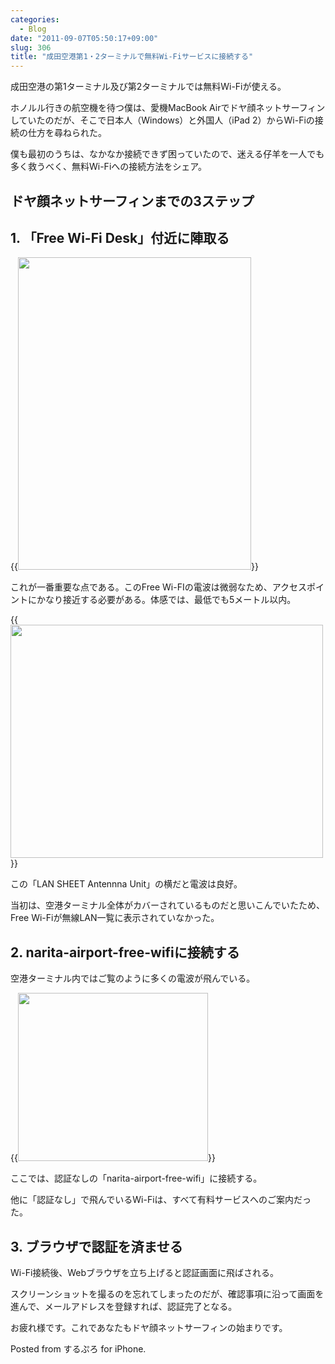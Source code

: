 ```yaml
---
categories:
  - Blog
date: "2011-09-07T05:50:17+09:00"
slug: 306
title: "成田空港第1・2ターミナルで無料Wi-Fiサービスに接続する"
---
```


成田空港の第1ターミナル及び第2ターミナルでは無料Wi-Fiが使える。 

ホノルル行きの航空機を待つ僕は、愛機MacBook Airでドヤ顔ネットサーフィンしていたのだが、そこで日本人（Windows）と外国人（iPad 2）からWi-Fiの接続の仕方を尋ねられた。

僕も最初のうちは、なかなか接続できず困っていたので、迷える仔羊を一人でも多く救うべく、無料Wi-Fiへの接続方法をシェア。

## ドヤ顔ネットサーフィンまでの3ステップ

## 1. 「Free Wi-Fi Desk」付近に陣取る

{{<img alt="" src="/images/2011/09/0306_1.jpg" width="373" height="500">}}

これが一番重要な点である。このFree Wi-FIの電波は微弱なため、アクセスポイントにかなり接近する必要がある。体感では、最低でも5メートル以内。

{{<img alt="" src="/images/2011/09/0306_2.jpg" width="500" height="373">}}

この「LAN SHEET Antennna Unit」の横だと電波は良好。

当初は、空港ターミナル全体がカバーされているものだと思いこんでいたため、Free Wi-Fiが無線LAN一覧に表示されていなかった。

## 2. narita-airport-free-wifiに接続する

空港ターミナル内ではご覧のように多くの電波が飛んでいる。

{{<img alt="" src="/images/2011/09/0306_3.jpg" width="304" height="269">}}

ここでは、認証なしの「narita-airport-free-wifi」に接続する。

他に「認証なし」で飛んでいるWi-Fiは、すべて有料サービスへのご案内だった。

## 3. ブラウザで認証を済ませる

Wi-Fi接続後、Webブラウザを立ち上げると認証画面に飛ばされる。

スクリーンショットを撮るのを忘れてしまったのだが、確認事項に沿って画面を進んで、メールアドレスを登録すれば、認証完了となる。

お疲れ様です。これであなたもドヤ顔ネットサーフィンの始まりです。

Posted from するぷろ for iPhone.
